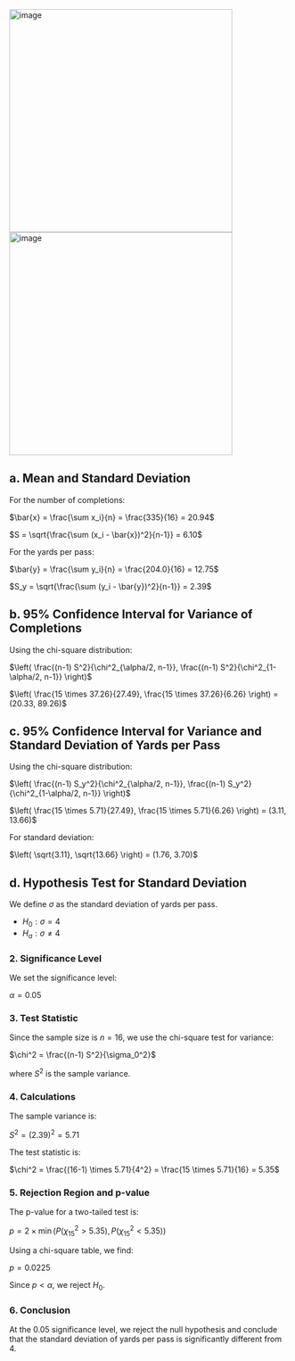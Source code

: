 <img width="400" alt="image" src="https://github.com/user-attachments/assets/4877e76d-7c44-48df-8ecb-251793478199" /> 
<br>
<img width="400" alt="image" src="https://github.com/user-attachments/assets/164f44fb-db7b-4d90-992e-ea9a3f65c049" /> 


## a. Mean and Standard Deviation

For the number of completions:

$\bar{x} = \frac{\sum x_i}{n} = \frac{335}{16} = 20.94$

$S = \sqrt{\frac{\sum (x_i - \bar{x})^2}{n-1}} = 6.10$

For the yards per pass:

$\bar{y} = \frac{\sum y_i}{n} = \frac{204.0}{16} = 12.75$

$S_y = \sqrt{\frac{\sum (y_i - \bar{y})^2}{n-1}} = 2.39$

## b. 95% Confidence Interval for Variance of Completions

Using the chi-square distribution:

$\left( \frac{(n-1) S^2}{\chi^2_{\alpha/2, n-1}}, \frac{(n-1) S^2}{\chi^2_{1-\alpha/2, n-1}} \right)$

$\left( \frac{15 \times 37.26}{27.49}, \frac{15 \times 37.26}{6.26} \right) = (20.33, 89.26)$

## c. 95% Confidence Interval for Variance and Standard Deviation of Yards per Pass

Using the chi-square distribution:

$\left( \frac{(n-1) S_y^2}{\chi^2_{\alpha/2, n-1}}, \frac{(n-1) S_y^2}{\chi^2_{1-\alpha/2, n-1}} \right)$

$\left( \frac{15 \times 5.71}{27.49}, \frac{15 \times 5.71}{6.26} \right) = (3.11, 13.66)$

For standard deviation:

$\left( \sqrt{3.11}, \sqrt{13.66} \right) = (1.76, 3.70)$

## d. Hypothesis Test for Standard Deviation

We define $\sigma$ as the standard deviation of yards per pass.

- $H_0: \sigma = 4$
- $H_a: \sigma \neq 4$

### 2. Significance Level
We set the significance level:

$\alpha = 0.05$

### 3. Test Statistic
Since the sample size is $n = 16$, we use the chi-square test for variance:

$\chi^2 = \frac{(n-1) S^2}{\sigma_0^2}$

where $S^2$ is the sample variance.

### 4. Calculations
The sample variance is:

$S^2 = (2.39)^2 = 5.71$

The test statistic is:

$\chi^2 = \frac{(16-1) \times 5.71}{4^2} = \frac{15 \times 5.71}{16} = 5.35$

### 5. Rejection Region and p-value
The p-value for a two-tailed test is:

$p = 2 \times \min \left( P(\chi^2_{15} > 5.35), P(\chi^2_{15} < 5.35) \right)$

Using a chi-square table, we find:

$p = 0.0225$

Since $p < \alpha$, we reject $H_0$.

### 6. Conclusion
At the 0.05 significance level, we reject the null hypothesis and conclude that the standard deviation of yards per pass is significantly different from 4.


